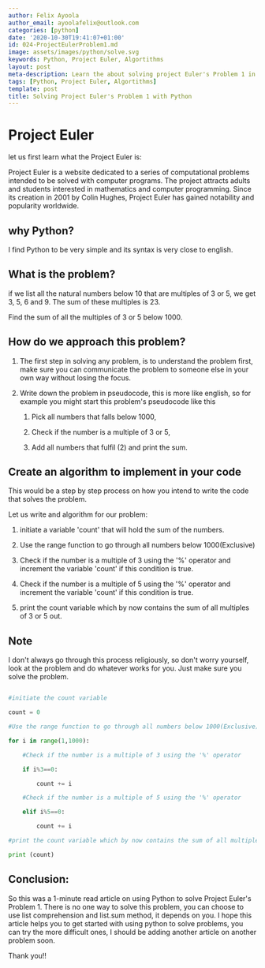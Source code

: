 ```yaml
---
author: Felix Ayoola
author_email: ayoolafelix@outlook.com
categories: [python]
date: '2020-10-30T19:41:07+01:00'
id: 024-ProjectEulerProblem1.md
image: assets/images/python/solve.svg
keywords: Python, Project Euler, Algortithms
layout: post
meta-description: Learn the about solving project Euler's Problem 1 in Python.
tags: [Python, Project Euler, Algortithms]
template: post
title: Solving Project Euler's Problem 1 with Python
---
```




# Project Euler



let us first learn what the Project Euler is:



Project Euler is a website dedicated to a series of computational problems intended to be solved with computer programs. The project attracts adults and students interested in mathematics and computer programming. Since its creation in 2001 by Colin Hughes, Project Euler has gained notability and popularity worldwide.





## why Python?

I find Python to be very simple and its syntax is very close to english.





## What is the problem?

if we list all the natural numbers below 10 that are multiples of 3 or 5, we get 3, 5, 6 and 9. The sum of these multiples is 23.



Find the sum of all the multiples of 3 or 5 below 1000.



## How do we approach this problem?

1.  The first step in solving any problem, is to understand the problem first, make sure you can communicate the problem to someone else in your own way without losing the focus. 





2.  Write down the problem in pseudocode, this is more like english, so for example you might start this problem's pseudocode like this



    1. Pick all numbers that falls below 1000,

    2. Check if the number is a multiple of 3 or 5,

    3. Add all numbers that fulfil (2) and print the sum.





## Create an algorithm to implement in your code

This would be a step by step process on how you intend to write the code that solves the problem.



Let us write and algorithm for our problem:



1.  initiate a variable 'count' that will hold the sum of the numbers.

2.  Use the range function to go through all numbers below 1000(Exclusive)

3.  Check if the number is a multiple of 3 using the '%' operator and increment the variable 'count' if this condition is true.

4.  Check if the number is a multiple of 5 using the '%' operator and increment the variable 'count' if this condition is true.

5.  print the count variable which by now contains the sum of all multiples of 3 or 5 out.



## Note

I don't always go through this process religiously, so don't worry yourself, look at the problem and do whatever works for you. Just make sure you solve the problem.



```python

#initiate the count variable

count = 0

#Use the range function to go through all numbers below 1000(Exclusive)

for i in range(1,1000):

    #Check if the number is a multiple of 3 using the '%' operator

    if i%3==0:

        count += i

    #Check if the number is a multiple of 5 using the '%' operator

    elif i%5==0:

        count += i

#print the count variable which by now contains the sum of all multiples of 3 or 5 out

print (count)

```



## Conclusion:

So this was a 1-minute read article on using Python to solve Project Euler's Problem 1. There is no one way to solve this problem, you can choose to use list comprehension and list.sum method, it depends on you.  I hope this article helps you to get started with using python to solve problems, you can try the more difficult ones, I should be adding another article on another problem soon.



Thank you!! 